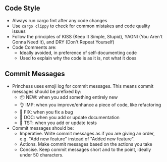 
## Code Style

  * Always run cargo fmt after any code changes
  * Use `cargo clippy` to check for common mistakes and code quality issues
  * Follow the principles of KISS (Keep It Simple, Stupid), YAGNI (You Aren't Gonna Need It),
    and DRY (Don't Repeat Yourself) 
  * Code Comments are:
    * Ideally avoided, in preference of self-documenting code
    * Used to explain why the code is as it is, not what it does

## Commit Messages

  * Princhess uses emoji log for commit messages. This means commit messages should be prefixed by:
    * 📦 NEW: when you add something entirely new
    * 👌 IMP: when you improve/enhance a piece of code, like refactoring
    * 🐛 FIX: when you fix a bug
    * 📖 DOC: when you add or update documentation
    * 🤖 TST: when you add or update tests
  * Commit messages should be:
      * Imperative. Write commit messages as if you are giving an order,
        e.g. "Add new feature" instead of "Added new feature".
      * Actions. Make commit messages based on the actions you take
      * Concise. Keep commit messages short and to the point, ideally under 50 characters.
